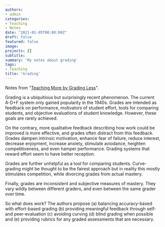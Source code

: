 ```yaml
---
authors:
- admin
categories:
- Teaching
- Notes
date: "2021-01-05T00:00:00Z"
draft: false
featured: false
image:
projects: []
subtitle: 
summary: 'My notes about grading'
tags:
- Teaching
title: 'Grading'
---
```


Notes from "[Teaching More by Grading Less](https://www.ncbi.nlm.nih.gov/pmc/arrticles/PMC4041495)".

Grading is a ubiquitious but surprisingly recent phenomenon. The current A-D+F system only gained popularity in the 1940s. Grades are intended as feedback on performance, motivators of student effort, tools for comparing students, and objective evaluations of student knowledge. However, these goals are rarely achieved.

On the contrary, more qualitative feedback describing how work could be improved is more effective, and grades often distract from this feedback. Grades dampen intrinsic motivation, enhance fear of failure, reduce interest, decrease enjoyment, increase anxiety, stimulate aviodance, heighten competitiveness, and even hamper performance. Grading systems that reward effort seem to have better reception.

Grades are further unhelpful as a tool for comparing students. Curve-grading might be thought to be the fairest approach but in reality this mostly stimulates competition, while divorcing grades from actual mastery.

Finally, grades are inconsistent and subjective measures of mastery. They vary wildly between different graders, and even between the same grader over time.

So what does work? The authors propose (a) balancing accuracy-based with effort-based grading (b) providing meaningful feedback through self- and peer-evaluation (c) avoiding curving (d) blind grading when possible and (e) providing rubrics for any graded assessments that are necessary.
